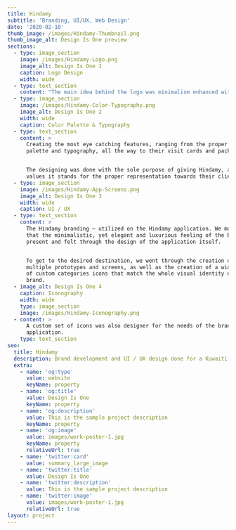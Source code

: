 ```yaml
---
title: Hindamy
subtitle: 'Branding, UI/UX, Web Design'
date: '2020-02-10'
thumb_image: /images/Hindamy-Thumbnail.png
thumb_image_alt: Design Is One preview
sections:
  - type: image_section
    image: /images/Hindamy-Logo.png
    image_alt: Design Is One 1
    caption: Logo Design
    width: wide
  - type: text_section
    content: "The main idea behind the logo was minimalism enhanced with a dash of luxury. Through the combination of the timeless typeface, and the golden accent line – I got the desired product for our client.\_\n\nHaving designed two versions of the Hindamy logo, we got the Wordmark for general use and brand representation, and the Icon for mobile application purposes.\n"
  - type: image_section
    image: /images/Hindamy-Color-Typography.png
    image_alt: Design Is One 2
    width: wide
    caption: Color Palette & Typography
  - type: text_section
    content: >
      Creating the most eye catching features, ranging from the proper color
      palette and typography, all the way to their visit cards and packaging.


      The designing was done with the sole purpose of giving Hindamy, and the
      values it stands for the proper representation towards their client base.
  - type: image_section
    image: /images/Hindamy-App-Screens.png
    image_alt: Design Is One 3
    width: wide
    caption: UI / UX
  - type: text_section
    content: >
      The Hindamy branding – utilized on the Hindamy application. We made sure
      that the minimalistic, yet elegant and luxurious feeling of the brand is
      present and felt through the design of the application itself.


      To get to the desired destination, we went through the creation of
      multiple prototypes and screens, as well as the creation of a wide range
      of custom categories icons that match the whole visual identity of the
      brand. 
  - image_alt: Design Is One 4
    caption: Iconography
    width: wide
    type: image_section
    image: /images/Hindamy-Iconography.png
  - content: >
      A custom set of icons was also designer for the needs of the brand &
      application.
    type: text_section
seo:
  title: Hindamy
  description: Brand development and UI / UX design done for a Kuwaiti E-Commerce Start Up
  extra:
    - name: 'og:type'
      value: website
      keyName: property
    - name: 'og:title'
      value: Design Is One
      keyName: property
    - name: 'og:description'
      value: This is the sample project description
      keyName: property
    - name: 'og:image'
      value: images/work-poster-1.jpg
      keyName: property
      relativeUrl: true
    - name: 'twitter:card'
      value: summary_large_image
    - name: 'twitter:title'
      value: Design Is One
    - name: 'twitter:description'
      value: This is the sample project description
    - name: 'twitter:image'
      value: images/work-poster-1.jpg
      relativeUrl: true
layout: project
---
```

